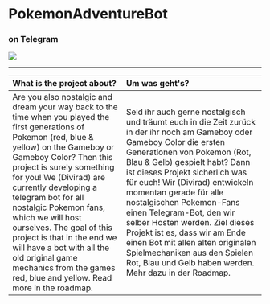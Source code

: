 # PokemonAdventureBot
### on Telegram


![](https://cdn4.telesco.pe/file/Sp_hBkulWtHvOA3If1O8cwmLVvBxFH62vlnowong_EapipGBrD7tc6VO9UiJBbKqc3qHIUfhk41JfWyBzQG92vKV15aj62fynmn4XCl9j2X-fcziSjgGFQDyahbIUpjGlLmvijKuWEIsxu_uCqMabMaHbDHq6KUNUROut7qKI5xg0NlVL6zlFkO3nNgUY0dG6S5ibXK0wTbLA4rIOCUEQW2pfm-1eSuqotl7NWBLigurLKXIL_oHOz-N8FUHOVtb5XL2dwmnCxWjZ36N25m6NRbh1rru_V5VuF1Qq-YH13VhF99DXs83lwvOq7GEqM9f5IsoUwEy1IlqszzZ-Dd2HA.jpg)


____________

| What is the project about?  |  Um was geht's? |
|:-------|:------|
| Are you also nostalgic and dream your way back to the time when you played the first generations of Pokemon (red, blue & yellow) on the Gameboy or Gameboy Color? Then this project is surely something for you! We (Divirad) are currently developing a telegram bot for all nostalgic Pokemon fans, which we will host ourselves. The goal of this project is that in the end we will have a bot with all the old original game mechanics from the games red, blue and yellow. Read more in the roadmap. | Seid ihr auch gerne nostalgisch und träumt euch in die Zeit zurück in der ihr noch am Gameboy oder Gameboy Color die ersten Generationen von Pokemon (Rot, Blau & Gelb) gespielt habt? Dann ist dieses Projekt sicherlich was für euch! Wir (Divirad) entwickeln momentan gerade für alle nostalgischen Pokemon-Fans einen Telegram-Bot, den wir selber Hosten werden. Ziel dieses Projekt ist es, dass wir am Ende einen Bot mit allen alten originalen Spielmechaniken aus den Spielen Rot, Blau und Gelb haben werden. Mehr dazu in der Roadmap.|
